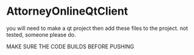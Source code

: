 # AttorneyOnlineQtClient
you will need to make a qt project then add these files to the project. not tested, someone please do.


MAKE SURE THE CODE BUILDS BEFORE PUSHING
